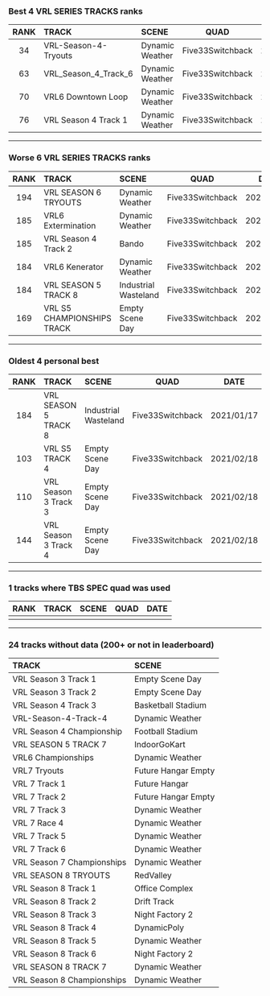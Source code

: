 ### Best 4 VRL SERIES TRACKS ranks
|RANK|TRACK|SCENE|QUAD|DATE|
|:---:|:---|:---|:---:|:---:|
|34|VRL-Season-4-Tryouts|Dynamic Weather|Five33Switchback|2022/01/01|
|63|VRL_Season_4_Track_6|Dynamic Weather|Five33Switchback|2022/01/02|
|70|VRL6 Downtown Loop|Dynamic Weather|Five33Switchback|2022/01/18|
|76|VRL Season 4 Track 1|Dynamic Weather|Five33Switchback|2022/01/12|
---
### Worse 6 VRL SERIES TRACKS ranks
|RANK|TRACK|SCENE|QUAD|DATE|
|:---:|:---|:---|:---:|:---:|
|194|VRL SEASON 6 TRYOUTS|Dynamic Weather|Five33Switchback|2022/01/12|
|185|VRL6 Extermination|Dynamic Weather|Five33Switchback|2022/01/02|
|185|VRL Season 4 Track 2|Bando|Five33Switchback|2022/01/24|
|184|VRL6 Kenerator|Dynamic Weather|Five33Switchback|2022/01/02|
|184|VRL SEASON 5 TRACK 8|Industrial Wasteland|Five33Switchback|2021/01/17|
|169|VRL S5 CHAMPIONSHIPS TRACK|Empty Scene Day|Five33Switchback|2021/12/12|
---
### Oldest 4 personal best
|RANK|TRACK|SCENE|QUAD|DATE|
|:---:|:---|:---|:---:|:---:|
|184|VRL SEASON 5 TRACK 8|Industrial Wasteland|Five33Switchback|2021/01/17|
|103|VRL S5 TRACK 4|Empty Scene Day|Five33Switchback|2021/02/18|
|110|VRL Season 3 Track 3|Empty Scene Day|Five33Switchback|2021/02/18|
|144|VRL Season 3 Track 4|Empty Scene Day|Five33Switchback|2021/02/18|
---
### 1 tracks where TBS SPEC quad was used
|RANK|TRACK|SCENE|QUAD|DATE|
|:---:|:---|:---|:---:|:---:|
||||||
---
### 24 tracks without data (200+ or not in leaderboard)
|TRACK|SCENE|
|:---|:---|
|VRL Season 3 Track 1|Empty Scene Day|
|VRL Season 3 Track 2|Empty Scene Day|
|VRL Season 4 Track 3|Basketball Stadium|
|VRL-Season-4-Track-4|Dynamic Weather|
|VRL Season 4 Championship|Football Stadium|
|VRL SEASON 5 TRACK 7|IndoorGoKart|
|VRL6 Championships|Dynamic Weather|
|VRL7 Tryouts|Future Hangar Empty|
|VRL 7 Track 1|Future Hangar|
|VRL 7 Track 2|Future Hangar Empty|
|VRL 7 Track 3|Dynamic Weather|
|VRL 7 Race 4|Dynamic Weather|
|VRL 7 Track 5|Dynamic Weather|
|VRL 7 Track 6|Dynamic Weather|
|VRL Season 7 Championships|Dynamic Weather|
|VRL SEASON 8 TRYOUTS|RedValley|
|VRL Season 8 Track 1|Office Complex|
|VRL Season 8 Track 2|Drift Track|
|VRL Season 8 Track 3|Night Factory 2|
|VRL Season 8 Track 4|DynamicPoly|
|VRL Season 8 Track 5|Dynamic Weather|
|VRL Season 8 Track 6|Night Factory 2|
|VRL SEASON 8 TRACK 7|Dynamic Weather|
|VRL Season 8 Championships|Dynamic Weather|
